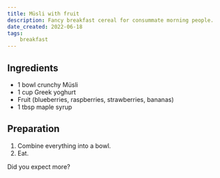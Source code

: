 ```yaml
---
title: Müsli with fruit
description: Fancy breakfast cereal for consummate morning people.
date_created: 2022-06-18
tags:
    breakfast
---
```


## Ingredients

- 1 bowl crunchy Müsli
- 1 cup Greek yoghurt
- Fruit (blueberries, raspberries, strawberries, bananas)
- 1 tbsp maple syrup

## Preparation

1. Combine everything into a bowl.
2. Eat.

Did you expect more?
